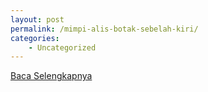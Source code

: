 ```yaml
---
layout: post
permalink: /mimpi-alis-botak-sebelah-kiri/
categories:
    - Uncategorized
---
```


[Baca Selengkapnya](/10)